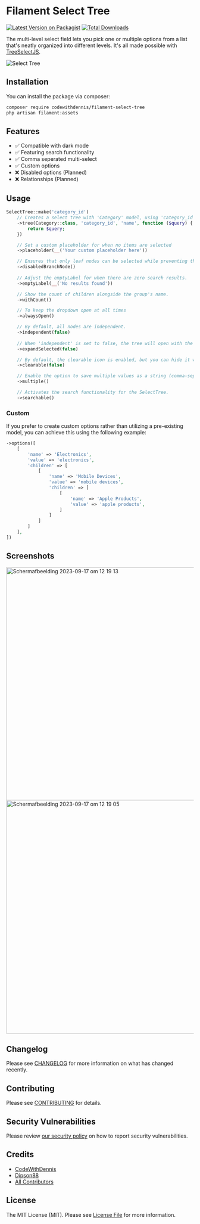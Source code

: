 # Filament Select Tree

[![Latest Version on Packagist](https://img.shields.io/packagist/v/codewithdennis/filament-select-tree.svg?style=flat-square)](https://packagist.org/packages/codewithdennis/filament-select-tree)
[![Total Downloads](https://img.shields.io/packagist/dt/codewithdennis/filament-select-tree.svg?style=flat-square)](https://packagist.org/packages/codewithdennis/filament-select-tree)

The multi-level select field lets you pick one or multiple options from a list that's neatly organized into different levels. It's all made possible with [TreeSelectJS](https://github.com/dipson88/treeselectjs).

![Select Tree](https://github.com/CodeWithDennis/filament-select-tree/assets/23448484/d944b896-134b-414a-b654-9adecc43ba5e)


## Installation

You can install the package via composer:

```bash
composer require codewithdennis/filament-select-tree
php artisan filament:assets
```

## Features
- ✅ Compatible with dark mode
- ✅ Featuring search functionality
- ✅ Comma seperated multi-select
- ✅ Custom options
- ❌ Disabled options (Planned)
- ❌ Relationships (Planned)
  
## Usage

```PHP
SelectTree::make('category_id')
    // Creates a select tree with 'Category' model, using 'category_id' as parent and 'name' as label, allowing custom query modification.
    ->tree(Category::class, 'category_id', 'name', function ($query) {
        return $query;
    })

    // Set a custom placeholder for when no items are selected
    ->placeholder(__('Your custom placeholder here'))

    // Ensures that only leaf nodes can be selected while preventing the selection of groups.
    ->disabledBranchNode()
    
    // Adjust the emptyLabel for when there are zero search results.
    ->emptyLabel(__('No results found'))

    // Show the count of children alongside the group's name.
    ->withCount()

    // To keep the dropdown open at all times
    ->alwaysOpen()

    // By default, all nodes are independent.
    ->independent(false)
    
    // When 'independent' is set to false, the tree will open with the selected values by default.
    ->expandSelected(false)

    // By default, the clearable icon is enabled, but you can hide it with:
    ->clearable(false)

    // Enable the option to save multiple values as a string (comma-separated)
    ->multiple()

    // Activates the search functionality for the SelectTree.
    ->searchable()
```
### Custom
If you prefer to create custom options rather than utilizing a pre-existing model, you can achieve this using the following example:

```PHP
->options([
    [
        'name' => 'Electronics',
        'value' => 'electronics',
        'children' => [
            [
                'name' => 'Mobile Devices',
                'value' => 'mobile devices',
                'children' => [
                    [
                        'name' => 'Apple Products',
                        'value' => 'apple products',
                    ]
                ]
            ]
        ]
    ],
])
```

## Screenshots

<img width="625" alt="Scherm­afbeelding 2023-09-17 om 12 19 13" src="https://github.com/CodeWithDennis/filament-select-tree/assets/23448484/7f2611f3-60c7-43e4-b4a1-02646eeab0c9">
<img width="627" alt="Scherm­afbeelding 2023-09-17 om 12 19 05" src="https://github.com/CodeWithDennis/filament-select-tree/assets/23448484/0ecc74bd-0f67-48e3-ace6-591ddd32b835">

## Changelog
Please see [CHANGELOG](CHANGELOG.md) for more information on what has changed recently.

## Contributing

Please see [CONTRIBUTING](.github/CONTRIBUTING.md) for details.

## Security Vulnerabilities

Please review [our security policy](../../security/policy) on how to report security vulnerabilities.

## Credits

- [CodeWithDennis](https://github.com/CodeWithDennis)
- [Dipson88](https://github.com/dipson88/treeselectjs)
- [All Contributors](../../contributors)

## License

The MIT License (MIT). Please see [License File](LICENSE.md) for more information.
